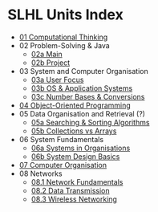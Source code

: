# SLHL Units Index

- [01 Computational Thinking](01.md)
- 02 Problem-Solving & Java
    - [02a Main](02a.md)
    - [02b Project](02b.md)
- 03 System and Computer Organisation
    - [03a User Focus](03a.md)
    - [03b OS & Application Systems](03b.md)
    - [03c Number Bases & Conversions](03c.md)
- [04 Object-Oriented Programming](04.md)
- 05 Data Organisation and Retrieval (?)
    - [05a Searching & Sorting Algorithms](05a.md)
    - [05b Collections vs Arrays](05b.md)
- 06 System Fundamentals
    - [06a Systems in Organisations](06a.md)
    - [06b System Design Basics](06b.md)
- [07 Computer Organisation](07.md)
- 08 Networks
    - [08.1 Network Fundamentals](08/1.md)
    - [08.2 Data Transmission](08/2.md)
    - [08.3 Wireless Networking](08/3.md)
